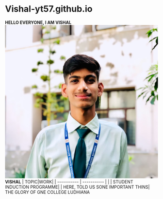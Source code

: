 # Vishal-yt57.github.io
**HELLO EVERYONE, I AM VISHAL**
![My Image](IMG_20240702_141618_160.jpg)
 **VISHAL**
| TOPIC|WORK|
| ----------- | ----------- |
| | STUDENT INDUCTION PROGRAMME|
| HERE, TOLD US SONE IMPORTANT THINS| THE GLORY OF GNE COLLEGE LUDHIANA 
